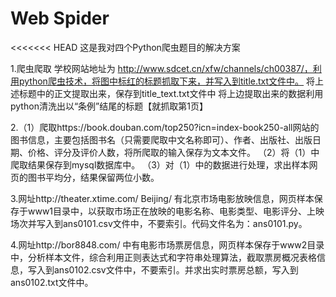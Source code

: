 # Web Spider
<<<<<<< HEAD
这是我对四个Python爬虫题目的解决方案

1.爬虫爬取
学校网站地址为
http://www.sdcet.cn/xfw/channels/ch00387/，利用python爬虫技术，将图中标红的标题抓取下来，并写入到title.txt文件中。
将上述标题中的正文提取出来，保存到title_text.txt文件中
将上边提取出来的数据利用python清洗出以“条例”结尾的标题【就抓取第1页】


2.（1）爬取https://book.douban.com/top250?icn=index-book250-all网站的图书信息，主要包括图书名（只需要爬取中文名称即可）、作者、出版社、出版日期、价格、评分及评价人数，将所爬取的输入保存为文本文件。
（2）将（1）中爬取结果保存到mysql数据库中。
（3）对（1）中的数据进行处理，求出样本网页的图书平均分，结果保留两位小数。

3.网址http://theater.xtime.com/ Beijing/ 有北京市场电影放映信息，网页样本保存于www1目录中，以获取市场正在放映的电影名称、电影类型、电影评分、上映场次并写入到ans0101.csv文件中，不要索引。代码文件名为：ans0101.py。

4.网址http://bor8848.com/ 中有电影市场票房信息，网页样本保存于www2目录中，分析样本文件，综合利用正则表达式和字符串处理算法，截取票房概况表格信息，写入到ans0102.csv文件中，不要索引。并求出实时票房总额，写入到ans0102.txt文件中。
